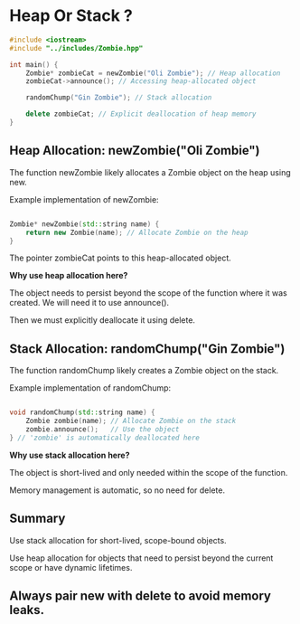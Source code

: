 # Heap Or Stack ?

```cpp
#include <iostream>
#include "../includes/Zombie.hpp"

int main() {
    Zombie* zombieCat = newZombie("Oli Zombie"); // Heap allocation
    zombieCat->announce(); // Accessing heap-allocated object

    randomChump("Gin Zombie"); // Stack allocation

    delete zombieCat; // Explicit deallocation of heap memory
}
```

## Heap Allocation: newZombie("Oli Zombie")
The function newZombie likely allocates a Zombie object on the heap using new.

Example implementation of newZombie:

```cpp

Zombie* newZombie(std::string name) {
    return new Zombie(name); // Allocate Zombie on the heap
}

```
The pointer zombieCat points to this heap-allocated object.

**Why use heap allocation here?**

The object needs to persist beyond the scope of the function where it was created.
We will need it to use announce().

Then we must explicitly deallocate it using delete.

## Stack Allocation: randomChump("Gin Zombie")
The function randomChump likely creates a Zombie object on the stack.

Example implementation of randomChump:

```cpp

void randomChump(std::string name) {
    Zombie zombie(name); // Allocate Zombie on the stack
    zombie.announce();   // Use the object
} // 'zombie' is automatically deallocated here
```
**Why use stack allocation here?**

The object is short-lived and only needed within the scope of the function.

Memory management is automatic, so no need for delete.


## Summary

Use stack allocation for short-lived, scope-bound objects.

Use heap allocation for objects that need to persist beyond the current scope or have dynamic lifetimes.

Always pair new with delete to avoid memory leaks.
---

